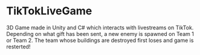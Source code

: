 # TikTokLiveGame
 3D Game made in Unity and C# which interacts with livestreams on TikTok. Depending on what gift has been sent, a new enemy is spawned on Team 1 or Team 2. The team whose buildings are destroyed first loses and game is resterted!
